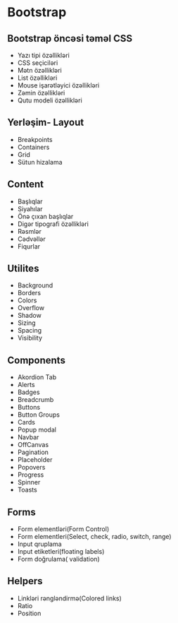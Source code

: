 # Bootstrap
## Bootstrap öncəsi təməl CSS 
* Yazı tipi özəllikləri
* CSS seçiciləri
* Mətn özəllikləri
* List özəllikləri
* Mouse işarətləyici özəllikləri
* Zəmin özəllikləri
* Qutu modeli özəllikləri
## Yerləşim- Layout
* Breakpoints
* Containers
* Grid
* Sütun hizalama
## Content
* Başlıqlar
* Siyahılar
* Önə çıxan başlıqlar
* Digər tipografi özəllikləri
* Rəsmlər
* Cədvəllər
* Fiqurlar
## Utilites
* Background
* Borders
* Colors
* Overflow
* Shadow
* Sizing
* Spacing
* Visibility
## Components
* Akordion Tab
* Alerts
* Badges
* Breadcrumb
* Buttons
* Button Groups
* Cards
* Popup modal
* Navbar
* OffCanvas
* Pagination
* Placeholder
* Popovers
* Progress
* Spinner
* Toasts
## Forms
* Form elementləri(Form Control)
* Form elementleri(Select, check, radio, switch, range)
* Input qruplama
* Input etiketleri(floating labels)
* Form doğrulama( validation)
## Helpers
* Linkləri rəngləndirmə(Colored links)
* Ratio
* Position